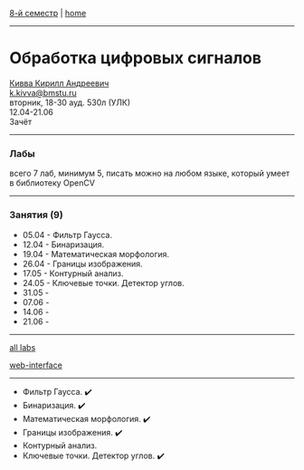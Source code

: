 [8-й семестр](../2022_8_sem.md) | [home](../README.md)
____________________________________
# Обработка цифровых сигналов
[Кивва Кирилл Андреевич](https://studizba.com/hs/151-mgtu-im-baumana/teachers/4-kafedra-iu-7-programmnoe-obespechenie-je/8328-kivva-kirill-andreevich.html) \
k.kivva@bmstu.ru \
вторник, 18-30 ауд. 530л (УЛК)\
12.04-21.06 \
Зачёт
____________________________________
### Лабы

всего 7 лаб, минимум 5, писать можно на любом языке, который умеет в библиотеку OpenCV
____________________________________
### Занятия (9)

* 05.04 - Фильтр Гаусса.
* 12.04 - Бинаризация. 
* 19.04 - Математическая морфология.
* 26.04 - Границы изображения.
* 17.05 - Контурный анализ.
* 24.05 - Ключевые точки. Детектор углов.
* 31.05 -  
* 07.06 -  
* 14.06 -  
* 21.06 -  


____________________________________

[all labs](https://github.com/dKosarevsky/opencv_labs)

[web-interface](https://share.streamlit.io/dkosarevsky/opencv_labs/main/main.py)
____________________________________

* Фильтр Гаусса. ✔️
* Бинаризация. ✔️
* Математическая морфология. ✔️
* Границы изображения. ✔️
* Контурный анализ.
* Ключевые точки. Детектор углов. ✔️


